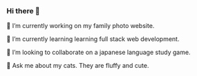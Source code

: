 ### Hi there 👋

🔭 I’m currently working on my family photo website.

🌱 I’m currently learning learning full stack web development.

👯 I’m looking to collaborate on a japanese language study game.

💬 Ask me about my cats. They are fluffy and cute.


